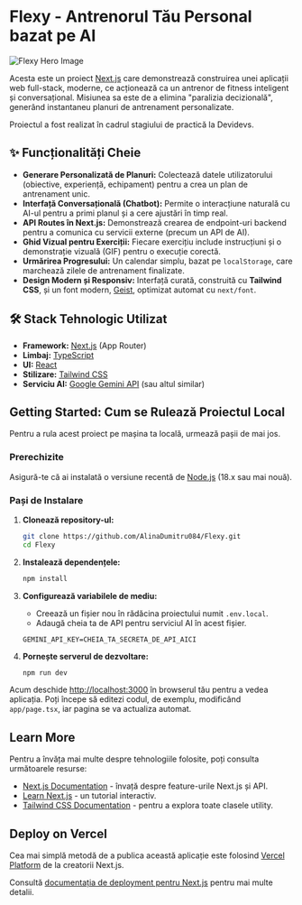 # Flexy - Antrenorul Tău Personal bazat pe AI

![Flexy Hero Image](<img width="1882" height="872" alt="Flexy-HomePage" src="https://github.com/user-attachments/assets/d61ed1fc-d7e1-4ea6-b0d7-b726d5c0a9c7" />
)  <!-- Opțional: adaugă un screenshot principal aici -->

Acesta este un proiect [Next.js](https://nextjs.org) care demonstrează construirea unei aplicații web full-stack, moderne, ce acționează ca un antrenor de fitness inteligent și conversațional. Misiunea sa este de a elimina "paralizia decizională", generând instantaneu planuri de antrenament personalizate.

Proiectul a fost realizat în cadrul stagiului de practică la Devidevs.

## ✨ Funcționalități Cheie

*   **Generare Personalizată de Planuri:** Colectează datele utilizatorului (obiective, experiență, echipament) pentru a crea un plan de antrenament unic.
*   **Interfață Conversațională (Chatbot):** Permite o interacțiune naturală cu AI-ul pentru a primi planul și a cere ajustări în timp real.
*   **API Routes în Next.js:** Demonstrează crearea de endpoint-uri backend pentru a comunica cu servicii externe (precum un API de AI).
*   **Ghid Vizual pentru Exerciții:** Fiecare exercițiu include instrucțiuni și o demonstrație vizuală (GIF) pentru o execuție corectă.
*   **Urmărirea Progresului:** Un calendar simplu, bazat pe `localStorage`, care marchează zilele de antrenament finalizate.
*   **Design Modern și Responsiv:** Interfață curată, construită cu **Tailwind CSS**, și un font modern, [Geist](https://vercel.com/font), optimizat automat cu `next/font`.

## 🛠️ Stack Tehnologic Utilizat

*   **Framework:** [Next.js](https://nextjs.org) (App Router)
*   **Limbaj:** [TypeScript](https://www.typescriptlang.org/)
*   **UI:** [React](https://react.dev/)
*   **Stilizare:** [Tailwind CSS](https://tailwindcss.com/)
*   **Serviciu AI:** [Google Gemini API](https://ai.google.dev/) (sau altul similar)

## Getting Started: Cum se Rulează Proiectul Local

Pentru a rula acest proiect pe mașina ta locală, urmează pașii de mai jos.

### Prerechizite
Asigură-te că ai instalată o versiune recentă de [Node.js](https://nodejs.org/en/) (18.x sau mai nouă).

### Pași de Instalare

1.  **Clonează repository-ul:**
    ```bash
    git clone https://github.com/AlinaDumitru084/Flexy.git
    cd Flexy
    ```

2.  **Instalează dependențele:**
    ```bash
    npm install
    ```

3.  **Configurează variabilele de mediu:**
    *   Creează un fișier nou în rădăcina proiectului numit `.env.local`.
    *   Adaugă cheia ta de API pentru serviciul AI în acest fișier.
    ```
    GEMINI_API_KEY=CHEIA_TA_SECRETA_DE_API_AICI
    ```

4.  **Pornește serverul de dezvoltare:**
    ```bash
    npm run dev
    ```

Acum deschide [http://localhost:3000](http://localhost:3000) în browserul tău pentru a vedea aplicația. Poți începe să editezi codul, de exemplu, modificând `app/page.tsx`, iar pagina se va actualiza automat.

## Learn More

Pentru a învăța mai multe despre tehnologiile folosite, poți consulta următoarele resurse:

- [Next.js Documentation](https://nextjs.org/docs) - învață despre feature-urile Next.js și API.
- [Learn Next.js](https://nextjs.org/learn) - un tutorial interactiv.
- [Tailwind CSS Documentation](https://tailwindcss.com/docs) - pentru a explora toate clasele utility.

## Deploy on Vercel

Cea mai simplă metodă de a publica această aplicație este folosind [Vercel Platform](https://vercel.com/new?utm_medium=default-template&filter=next.js&utm_source=create-next-app&utm_campaign=create-next-app-readme) de la creatorii Next.js.

Consultă [documentația de deployment pentru Next.js](https://nextjs.org/docs/app/building-your-application/deploying) pentru mai multe detalii.
